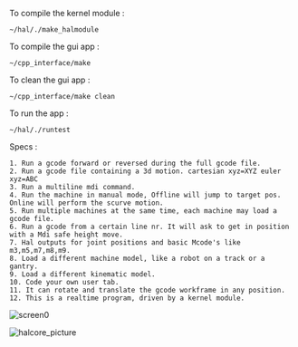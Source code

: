 To compile the kernel module : 

    ~/hal/./make_halmodule

To compile the gui app : 

    ~/cpp_interface/make

To clean the gui app : 

    ~/cpp_interface/make clean

To run the app : 

    ~/hal/./runtest
    
Specs :

    1. Run a gcode forward or reversed during the full gcode file.
    2. Run a gcode file containing a 3d motion. cartesian xyz=XYZ euler xyz=ABC
    3. Run a multiline mdi command.
    4. Run the machine in manual mode, Offline will jump to target pos. Online will perform the scurve motion.
    5. Run multiple machines at the same time, each machine may load a gcode file.
    6. Run a gcode from a certain line nr. It will ask to get in position with a Mdi safe height move.
    7. Hal outputs for joint positions and basic Mcode's like m3,m5,m7,m8,m9.
    8. Load a different machine model, like a robot on a track or a gantry.
    9. Load a different kinematic model.
    10. Code your own user tab.
    11. It can rotate and translate the gcode workframe in any position.
    12. This is a realtime program, driven by a kernel module.
    
![screen0](https://user-images.githubusercontent.com/44880102/150279993-4963d765-6a89-4d5e-8ff0-951183f059ef.jpg)
    
![halcore_picture](https://user-images.githubusercontent.com/44880102/150311471-a83901c7-d88b-457f-b202-64741f897e92.jpg)
